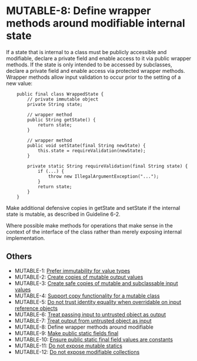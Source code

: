 # MUTABLE-8: Define wrapper methods around modifiable internal state
If a state that is internal to a class must be publicly accessible and modifiable, declare a private field and enable access to it via public wrapper methods. If the state is only intended to be accessed by subclasses, declare a private field and enable access via protected wrapper methods. Wrapper methods allow input validation to occur prior to the setting of a new value:

        public final class WrappedState {
            // private immutable object
            private String state;

            // wrapper method
            public String getState() {
                return state;
            }

            // wrapper method
            public void setState(final String newState) {
                this.state = requireValidation(newState);
            }

            private static String requireValidation(final String state) {
                if (...) {
                    throw new IllegalArgumentException("...");
                }
                return state;
            }
        }

Make additional defensive copies in getState and setState if the internal state is mutable, as described in Guideline 6-2.

Where possible make methods for operations that make sense in the context of the interface of the class rather than merely exposing internal implementation.

## Others
 - MUTABLE-1: [Prefer immutability for value types](../g61)
 - MUTABLE-2: [Create copies of mutable output values](../g62)
 - MUTABLE-3: [Create safe copies of mutable and subclassable input values](../g63)
 - MUTABLE-4: [Support copy functionality for a mutable class](../g64)
 - MUTABLE-5: [Do not trust identity equality when overridable on input reference objects](../g65)
 - MUTABLE-6: [Treat passing input to untrusted object as output](../g66)
 - MUTABLE-7: [Treat output from untrusted object as input](../g67)
 - MUTABLE-8: Define wrapper methods around modifiable
 - MUTABLE-9: [Make public static fields final](../g69)
 - MUTABLE-10: [Ensure public static final field values are constants](../g610)
 - MUTABLE-11: [Do not expose mutable statics](../g611)
 - MUTABLE-12: [Do not expose modifiable collections](../g612)
